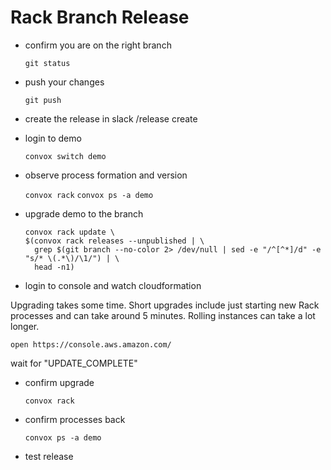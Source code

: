 # Rack Branch Release

- confirm you are on the right branch

  `git status`

- push your changes

  `git push`

- create the release in slack
  /release create <branch-name>

- login to demo

  `convox switch demo`

- observe process formation and version

  `convox rack`
  `convox ps -a demo`

- upgrade demo to the branch

  ```
  convox rack update \
  $(convox rack releases --unpublished | \
    grep $(git branch --no-color 2> /dev/null | sed -e "/^[^*]/d" -e "s/* \(.*\)/\1/") | \
    head -n1)
  ```

- login to console and watch cloudformation

Upgrading takes some time. Short upgrades include
just starting new Rack processes and can take
around 5 minutes. Rolling instances can take a lot longer.

  `open https://console.aws.amazon.com/`

  wait for "UPDATE_COMPLETE"

- confirm upgrade

  `convox rack`

- confirm processes back

  `convox ps -a demo`

- test release

